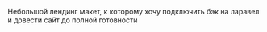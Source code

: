 Небольшой лендинг макет, к которому хочу подключить бэк на ларавел и довести сайт до полной готовности 
